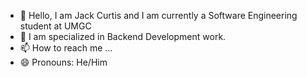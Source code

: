 - 👋 Hello, I am Jack Curtis and I am currently a Software Engineering student at UMGC
- 👀 I am specialized in Backend Development work.
- 📫 How to reach me ...
- 😄 Pronouns: He/Him

<!---
MagicalJack02/MagicalJack02 is a ✨ special ✨ repository because its `README.md` (this file) appears on your GitHub profile.
You can click the Preview link to take a look at your changes.
--->
